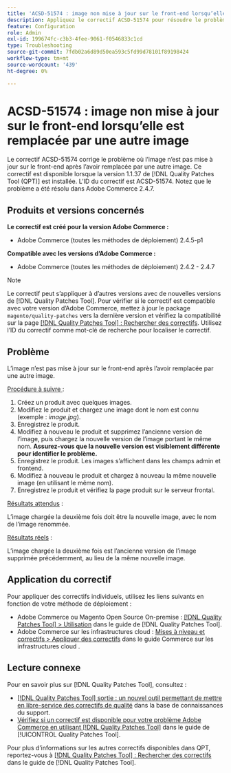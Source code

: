 ```yaml
---
title: 'ACSD-51574 : image non mise à jour sur le front-end lorsqu’elle est remplacée par une autre image'
description: Appliquez le correctif ACSD-51574 pour résoudre le problème Adobe Commerce en raison duquel l’image n’est pas mise à jour sur le front-end après l’avoir remplacée par une autre image.
feature: Configuration
role: Admin
exl-id: 199674fc-c3b3-4fee-9061-f0546833c1cd
type: Troubleshooting
source-git-commit: 7fdb02a6d89d50ea593c5fd99d78101f89198424
workflow-type: tm+mt
source-wordcount: '439'
ht-degree: 0%

---
```


# ACSD-51574 : image non mise à jour sur le front-end lorsqu’elle est remplacée par une autre image

Le correctif ACSD-51574 corrige le problème où l’image n’est pas mise à jour sur le front-end après l’avoir remplacée par une autre image. Ce correctif est disponible lorsque la version 1.1.37 de [!DNL Quality Patches Tool (QPT)] est installée. L’ID du correctif est ACSD-51574. Notez que le problème a été résolu dans Adobe Commerce 2.4.7.

## Produits et versions concernés

**Le correctif est créé pour la version Adobe Commerce :**

* Adobe Commerce (toutes les méthodes de déploiement) 2.4.5-p1

**Compatible avec les versions d’Adobe Commerce :**

* Adobe Commerce (toutes les méthodes de déploiement) 2.4.2 - 2.4.7

>[!NOTE]
>
>Le correctif peut s’appliquer à d’autres versions avec de nouvelles versions de [!DNL Quality Patches Tool]. Pour vérifier si le correctif est compatible avec votre version d’Adobe Commerce, mettez à jour le package `magento/quality-patches` vers la dernière version et vérifiez la compatibilité sur la page [[!DNL Quality Patches Tool] : Rechercher des correctifs](https://experienceleague.adobe.com/tools/commerce-quality-patches/index.html). Utilisez l’ID du correctif comme mot-clé de recherche pour localiser le correctif.

## Problème

L’image n’est pas mise à jour sur le front-end après l’avoir remplacée par une autre image.

<u>Procédure à suivre </u> :

1. Créez un produit avec quelques images.
1. Modifiez le produit et chargez une image dont le nom est connu (exemple : *image.jpg*).
1. Enregistrez le produit.
1. Modifiez à nouveau le produit et supprimez l’ancienne version de l’image, puis chargez la nouvelle version de l’image portant le même nom. **Assurez-vous que la nouvelle version est visiblement différente pour identifier le problème.**
1. Enregistrez le produit. Les images s’affichent dans les champs admin et frontend.
1. Modifiez à nouveau le produit et chargez à nouveau la même nouvelle image (en utilisant le même nom).
1. Enregistrez le produit et vérifiez la page produit sur le serveur frontal.

<u>Résultats attendus</u> :

L’image chargée la deuxième fois doit être la nouvelle image, avec le nom de l’image renommée.

<u>Résultats réels</u> :

L’image chargée la deuxième fois est l’ancienne version de l’image supprimée précédemment, au lieu de la même nouvelle image.

## Application du correctif

Pour appliquer des correctifs individuels, utilisez les liens suivants en fonction de votre méthode de déploiement :

* Adobe Commerce ou Magento Open Source On-premise : [[!DNL Quality Patches Tool] > Utilisation](/help/tools/quality-patches-tool/usage.md) dans le guide de [!DNL Quality Patches Tool].
* Adobe Commerce sur les infrastructures cloud : [Mises à niveau et correctifs > Appliquer des correctifs](https://experienceleague.adobe.com/docs/commerce-cloud-service/user-guide/develop/upgrade/apply-patches.html) dans le guide Commerce sur les infrastructures cloud .

## Lecture connexe

Pour en savoir plus sur [!DNL Quality Patches Tool], consultez :

* [[!DNL Quality Patches Tool] sortie : un nouvel outil permettant de mettre en libre-service des correctifs de qualité](https://experienceleague.adobe.com/en/docs/commerce-operations/tools/quality-patches-tool/quality-patches-tool-to-self-serve-quality-patches) dans la base de connaissances du support.
* [Vérifiez si un correctif est disponible pour votre problème Adobe Commerce en utilisant [!DNL Quality Patches Tool]](/help/tools/quality-patches-tool/patches-available-in-qpt/check-patch-for-magento-issue-with-magento-quality-patches.md) dans le guide de [!UICONTROL Quality Patches Tool].


Pour plus d’informations sur les autres correctifs disponibles dans QPT, reportez-vous à [[!DNL Quality Patches Tool] : Rechercher des correctifs](https://experienceleague.adobe.com/tools/commerce-quality-patches/index.html) dans le guide de [!DNL Quality Patches Tool].
